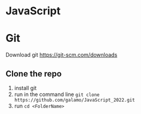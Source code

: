 # JavaScript

# Git
Download git
https://git-scm.com/downloads
## Clone the repo
1. install git
2. run in the command line `git clone https://github.com/galamo/JavaScript_2022.git`
3. run `cd <FolderName>`
